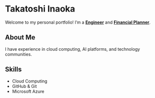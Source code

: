 # Takatoshi Inaoka

Welcome to my personal portfolio! I’m a [**Engineer**](#takatoshi-inaoka) and [**Financial Planner**](#takatoshi-inaoka).

## About Me

I have experience in cloud computing, AI platforms, and technology communities.

## Skills

- Cloud Computing
- GitHub & Git
- Microsoft Azure
